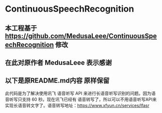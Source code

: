 # ContinuousSpeechRecognition

## 本工程基于 https://github.com/MedusaLeee/ContinuousSpeechRecognition 修改 
## 在此对原作者 MedusaLeee 表示感谢

## 以下是原README.md内容 原样保留

此代码是为了解决使用讯飞 语音听写 API 来进行长语音听写识别的问题。因为语音听写只支持 60 秒。现在讯飞已经有 语音转写了，所以可以不用语音听写API来实现长语音转文字了。语音转写地址：https://www.xfyun.cn/services/lfasr


